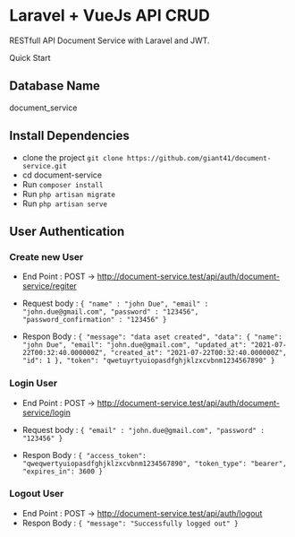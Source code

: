 # Laravel + VueJs API CRUD 
<p>RESTfull API Document Service with Laravel and JWT. </p>

Quick Start
## Database Name 
document_service

## Install Dependencies
- clone the project `git clone https://github.com/giant41/document-service.git`
- cd document-service
- Run `composer install`
- Run `php artisan migrate`
- Run `php artisan serve`

## User Authentication
### Create new User

- End Point : POST -> http://document-service.test/api/auth/document-service/regiter
- Request body : 
`{
    "name" : "john Due",
    "email" : "john.due@gmail.com",
    "password" : "123456",
    "password_confirmation" : "123456"
}`

- Respon Body : 
`{
    "message": "data aset created",
    "data": {
        "name": "john Due",
        "email": "john.due@gmail.com",
        "updated_at": "2021-07-22T00:32:40.000000Z",
        "created_at": "2021-07-22T00:32:40.000000Z",
        "id": 1
    },
    "token": "qwetuyrtyuiopasdfghjklzxcvbnm1234567890"
}`


### Login User
- End Point : POST -> http://document-service.test/api/auth/document-service/login
- Request body : 
`{
    "email" : "john.due@gmail.com",
    "password" : "123456"
}`

- Respon Body :
`{
    "access_token": "qweqwertyuiopasdfghjklzxcvbnm1234567890",
    "token_type": "bearer",
    "expires_in": 3600
}`

### Logout User
- End Point : POST -> http://document-service.test/api/auth/logout
- Respon Body :
`{
    "message": "Successfully logged out"
}`
